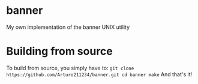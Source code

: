 # banner
My own implementation of the banner UNIX utility

# Building from source

To build from source, you simply have to:
`git clone https://github.com/Arturo211234/banner.git
 cd banner
 make`
 And that's it!
